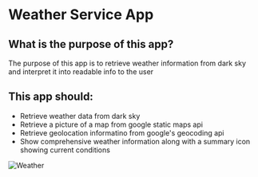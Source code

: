 # Weather Service App

## What is the purpose of this app?
The purpose of this app is to retrieve weather information from dark sky and interpret it into readable info to the user

## This app should:
* Retrieve weather data from dark sky
* Retrieve a picture of a map from google static maps api
* Retrieve geolocation informatino from google's geocoding api
* Show comprehensive weather information along with a summary icon showing current conditions

![Weather](http://www.worldatlas.com/upload/21/84/1f/tornado-supercell.jpg "Tornado")